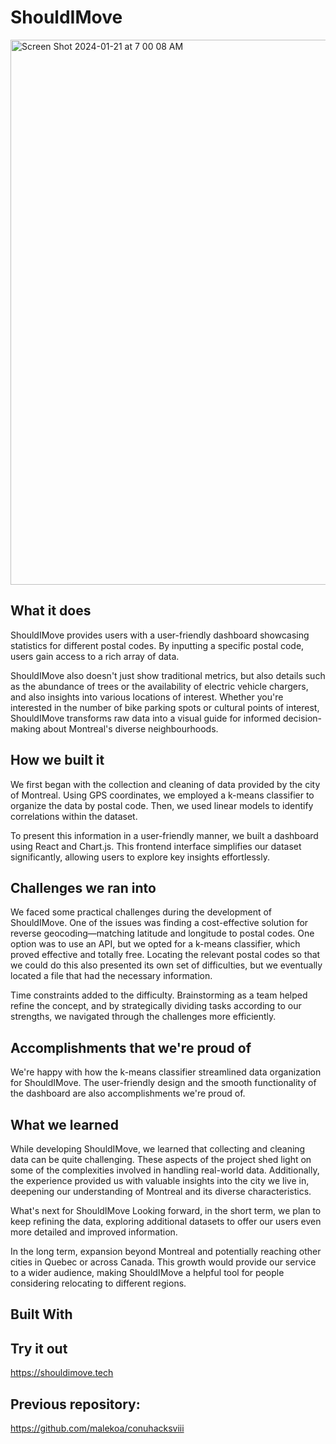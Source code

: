 # ShouldIMove

<img width="872" alt="Screen Shot 2024-01-21 at 7 00 08 AM" src="https://github.com/malekoa/conuhacksviii_new/assets/70773705/ae265069-ca6e-4a0e-96cb-9a51f08e5427">

## What it does
ShouldIMove provides users with a user-friendly dashboard showcasing statistics for different postal codes. By inputting a specific postal code, users gain access to a rich array of data.

ShouldIMove also doesn't just show traditional metrics, but also details such as the abundance of trees or the availability of electric vehicle chargers, and also insights into various locations of interest. Whether you're interested in the number of bike parking spots or cultural points of interest, ShouldIMove transforms raw data into a visual guide for informed decision-making about Montreal's diverse neighbourhoods.

## How we built it
We first began with the collection and cleaning of data provided by the city of Montreal. Using GPS coordinates, we employed a k-means classifier to organize the data by postal code. Then, we used linear models to identify correlations within the dataset.

To present this information in a user-friendly manner, we built a dashboard using React and Chart.js. This frontend interface simplifies our dataset significantly, allowing users to explore key insights effortlessly.

## Challenges we ran into
We faced some practical challenges during the development of ShouldIMove. One of the issues was finding a cost-effective solution for reverse geocoding—matching latitude and longitude to postal codes. One option was to use an API, but we opted for a k-means classifier, which proved effective and totally free. Locating the relevant postal codes so that we could do this also presented its own set of difficulties, but we eventually located a file that had the necessary information.

Time constraints added to the difficulty. Brainstorming as a team helped refine the concept, and by strategically dividing tasks according to our strengths, we navigated through the challenges more efficiently.

## Accomplishments that we're proud of
We're happy with how the k-means classifier streamlined data organization for ShouldIMove. The user-friendly design and the smooth functionality of the dashboard are also accomplishments we're proud of.

## What we learned
While developing ShouldIMove, we learned that collecting and cleaning data can be quite challenging. These aspects of the project shed light on some of the complexities involved in handling real-world data. Additionally, the experience provided us with valuable insights into the city we live in, deepening our understanding of Montreal and its diverse characteristics.

What's next for ShouldIMove
Looking forward, in the short term, we plan to keep refining the data, exploring additional datasets to offer our users even more detailed and improved information.

In the long term, expansion beyond Montreal and potentially reaching other cities in Quebec or across Canada. This growth would provide our service to a wider audience, making ShouldIMove a helpful tool for people considering relocating to different regions.

## Built With

## Try it out
https://shouldimove.tech

## Previous repository: 
https://github.com/malekoa/conuhacksviii
